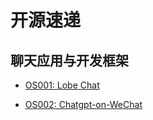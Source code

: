 # 开源速递

## 聊天应用与开发框架

- [OS001: Lobe Chat](./20240329-0938_OS001_LobeChat.md)

- [OS002: Chatgpt-on-WeChat](./20240402-0939_OS002_ChatgptOnWeChat.md)